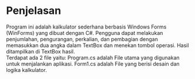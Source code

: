 # Penjelasan
  
Program ini adalah kalkulator sederhana berbasis Windows Forms (WinForms) yang dibuat dengan C#. Pengguna dapat melakukan penjumlahan, pengurangan, perkalian, dan pembagian dengan memasukkan dua angka dalam TextBox dan menekan tombol operasi. Hasil ditampilkan di TextBox hasil.  
Terdapat ada 2 file yaitu:
Program.cs adalah File utama yang digunakan untuk menjalankan aplikasi.
Form1.cs adalah File yang berisi desain dan logika kalkulator.
